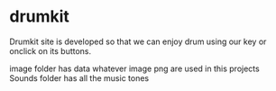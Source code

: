 # drumkit
Drumkit site is developed  so that we can enjoy drum using our key or onclick  on its buttons.


image folder has data whatever image png are used in this projects\
Sounds folder has all the music tones
